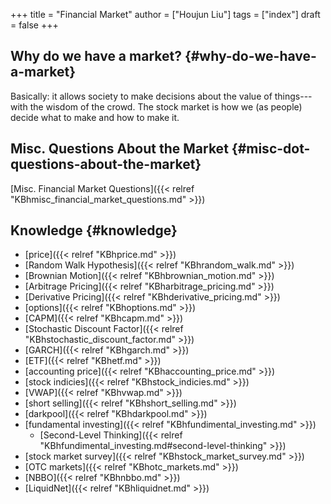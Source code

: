 +++
title = "Financial Market"
author = ["Houjun Liu"]
tags = ["index"]
draft = false
+++

## Why do we have a market? {#why-do-we-have-a-market}

Basically: it allows society to make decisions about the value of things---with the wisdom of the crowd. The stock market is how we (as people) decide what to make and how to make it.


## Misc. Questions About the Market {#misc-dot-questions-about-the-market}

[Misc. Financial Market Questions]({{< relref "KBhmisc_financial_market_questions.md" >}})


## Knowledge {#knowledge}

-   [price]({{< relref "KBhprice.md" >}})
-   [Random Walk Hypothesis]({{< relref "KBhrandom_walk.md" >}})
-   [Brownian Motion]({{< relref "KBhbrownian_motion.md" >}})
-   [Arbitrage Pricing]({{< relref "KBharbitrage_pricing.md" >}})
-   [Derivative Pricing]({{< relref "KBhderivative_pricing.md" >}})
-   [options]({{< relref "KBhoptions.md" >}})
-   [CAPM]({{< relref "KBhcapm.md" >}})
-   [Stochastic Discount Factor]({{< relref "KBhstochastic_discount_factor.md" >}})
-   [GARCH]({{< relref "KBhgarch.md" >}})
-   [ETF]({{< relref "KBhetf.md" >}})
-   [accounting price]({{< relref "KBhaccounting_price.md" >}})
-   [stock indicies]({{< relref "KBhstock_indicies.md" >}})
-   [VWAP]({{< relref "KBhvwap.md" >}})
-   [short selling]({{< relref "KBhshort_selling.md" >}})
-   [darkpool]({{< relref "KBhdarkpool.md" >}})
-   [fundamental investing]({{< relref "KBhfundimental_investing.md" >}})
    -   [Second-Level Thinking]({{< relref "KBhfundimental_investing.md#second-level-thinking" >}})
-   [stock market survey]({{< relref "KBhstock_market_survey.md" >}})
-   [OTC markets]({{< relref "KBhotc_markets.md" >}})
-   [NBBO]({{< relref "KBhnbbo.md" >}})
-   [LiquidNet]({{< relref "KBhliquidnet.md" >}})